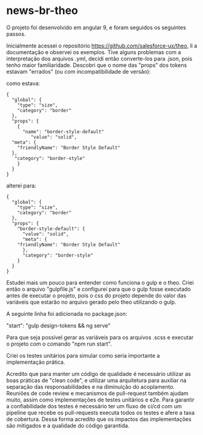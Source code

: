 # news-br-theo

O projeto foi desenvolvido em angular 9, e foram seguidos os seguintes passos.

Inicialmente acessei o repositório https://github.com/salesforce-ux/theo, li a documentação e observei os exemplos. Tive alguns problemas com a interpretação dos arquivos .yml, decidi então converte-los para .json, pois tenho maior familiaridade. Descobri que o nome das "props" dos tokens estavam "errados" (ou com incompatibilidade de versão):

como estava:

	{
	  "global": {
	    "type": "size",
	    "category": "border"
	  },
	  "props": {
		{
		  "name": "border-style-default"
		     "value": "solid",
	  "meta": {
		"friendlyName": "Border Style Default"
	  },
	   "category": "border-style"
	    }
	  }
	}

alterei para:

	{
	  "global": {
	    "type": "size",
	    "category": "border"
	  },
	  "props": {
	    "border-style-default": {
	      "value": "solid",
	      "meta": {
		"friendlyName": "Border Style Default"
	      },
	      "category": "border-style"
	    }
	  }
	}

Estudei mais um pouco para entender como funciona o gulp e o theo. Criei então o arquivo "gulpfile.js" e configurei para que o gulp fosse executado antes de executar o projeto, pois o css do projeto depende do valor das variáveis que estarão no arquivo gerado pelo theo utilizando o gulp.

A seguinte linha foi adicionada no package.json:

"start": "gulp design-tokens && ng serve"

Para que seja possível gerar as variáveis para os arquivos .scss e executar o projeto com o comando "npm run start".

Criei os testes unitários para simular como seria importante a implementação prática.

Acredito que para manter um código de qualidade é necessário utilizar as boas práticas de "clean code", e utilizar uma arquitetura para auxiliar na separação das responsabilidades e na diminuição do acoplamento. Reuniões de code review e mecanismos de pull-request também ajudam muito, assim como implementações de testes unitários e e2e. 
Para garantir a confiabilidade dos testes é necessário ter um fluxo de ci/cd com um pipeline que recebe os pull-requests executa todos os testes e afere a taxa de cobertura. Dessa forma acredito que os impactos das implementações são mitigados e a qualidade do código garantida.
